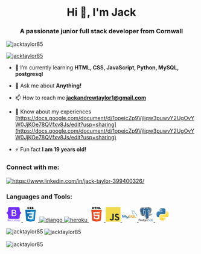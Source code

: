 <h1 align="center">Hi 👋, I'm Jack</h1>
<h3 align="center">A passionate junior full stack developer from Cornwall</h3>

<p align="left"> <img src="https://komarev.com/ghpvc/?username=jacktaylor85&label=Profile%20views&color=0e75b6&style=flat" alt="jacktaylor85" /> </p>

<p align="left"> <a href="https://github.com/ryo-ma/github-profile-trophy"><img src="https://github-profile-trophy.vercel.app/?username=jacktaylor85" alt="jacktaylor85" /></a> </p>

- 🌱 I’m currently learning **HTML, CSS, JavaScript, Python, MySQL, postgresql**

- 💬 Ask me about **Anything!**

- 📫 How to reach me **jackandrewtaylor1@gmail.com**

- 📄 Know about my experiences [https://docs.google.com/document/d/1opeicZp9Vjliqw3puwvY2UgOvYW0JjKOe78QVfxv8Js/edit?usp=sharing](https://docs.google.com/document/d/1opeicZp9Vjliqw3puwvY2UgOvYW0JjKOe78QVfxv8Js/edit?usp=sharing)

- ⚡ Fun fact **I am 19 years old!**

<h3 align="left">Connect with me:</h3>
<p align="left">
<a href="https://linkedin.com/in/https://www.linkedin.com/in/jack-taylor-399400326/" target="blank"><img align="center" src="https://raw.githubusercontent.com/rahuldkjain/github-profile-readme-generator/master/src/images/icons/Social/linked-in-alt.svg" alt="https://www.linkedin.com/in/jack-taylor-399400326/" height="30" width="40" /></a>
</p>

<h3 align="left">Languages and Tools:</h3>
<p align="left"> <a href="https://getbootstrap.com" target="_blank" rel="noreferrer"> <img src="https://raw.githubusercontent.com/devicons/devicon/master/icons/bootstrap/bootstrap-plain-wordmark.svg" alt="bootstrap" width="40" height="40"/> </a> <a href="https://www.w3schools.com/css/" target="_blank" rel="noreferrer"> <img src="https://raw.githubusercontent.com/devicons/devicon/master/icons/css3/css3-original-wordmark.svg" alt="css3" width="40" height="40"/> </a> <a href="https://www.djangoproject.com/" target="_blank" rel="noreferrer"> <img src="https://cdn.worldvectorlogo.com/logos/django.svg" alt="django" width="40" height="40"/> </a> <a href="https://heroku.com" target="_blank" rel="noreferrer"> <img src="https://www.vectorlogo.zone/logos/heroku/heroku-icon.svg" alt="heroku" width="40" height="40"/> </a> <a href="https://www.w3.org/html/" target="_blank" rel="noreferrer"> <img src="https://raw.githubusercontent.com/devicons/devicon/master/icons/html5/html5-original-wordmark.svg" alt="html5" width="40" height="40"/> </a> <a href="https://developer.mozilla.org/en-US/docs/Web/JavaScript" target="_blank" rel="noreferrer"> <img src="https://raw.githubusercontent.com/devicons/devicon/master/icons/javascript/javascript-original.svg" alt="javascript" width="40" height="40"/> </a> <a href="https://www.mysql.com/" target="_blank" rel="noreferrer"> <img src="https://raw.githubusercontent.com/devicons/devicon/master/icons/mysql/mysql-original-wordmark.svg" alt="mysql" width="40" height="40"/> </a> <a href="https://www.postgresql.org" target="_blank" rel="noreferrer"> <img src="https://raw.githubusercontent.com/devicons/devicon/master/icons/postgresql/postgresql-original-wordmark.svg" alt="postgresql" width="40" height="40"/> </a> <a href="https://www.python.org" target="_blank" rel="noreferrer"> <img src="https://raw.githubusercontent.com/devicons/devicon/master/icons/python/python-original.svg" alt="python" width="40" height="40"/> </a> </p>

<p><img align="left" src="https://github-readme-stats.vercel.app/api/top-langs?username=jacktaylor85&show_icons=true&locale=en&layout=compact" alt="jacktaylor85" /></p>

<p>&nbsp;<img align="center" src="https://github-readme-stats.vercel.app/api?username=jacktaylor85&show_icons=true&locale=en" alt="jacktaylor85" /></p>

<p><img align="center" src="https://github-readme-streak-stats.herokuapp.com/?user=jacktaylor85&" alt="jacktaylor85" /></p>
